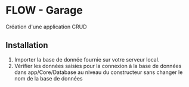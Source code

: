 # FLOW - Garage

Création d'une application CRUD

## Installation

1. Importer la base de donnée fournie sur votre serveur local. 
2. Vérifier les données saisies pour la connexion à la base de données dans app/Core/Database au niveau du constructeur sans changer le nom de la base de données


